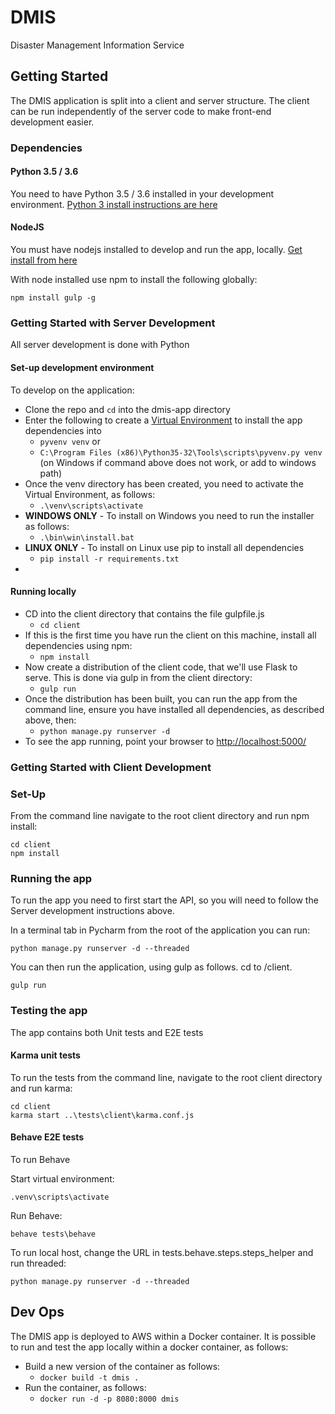 # DMIS
Disaster Management Information Service

## Getting Started

The DMIS application is split into a client and server structure.  The client can be run independently of the server code to make front-end development easier.

### Dependencies

#### Python 3.5 / 3.6

You need to have Python 3.5 / 3.6 installed in your development environment.  [Python 3 install instructions are here](https://thinkwhere.atlassian.net/wiki/display/DEV/HOWTO+-+Install+Python+3+on+Windows)

#### NodeJS

You must have nodejs installed to develop and run the app, locally.  [Get install from here](https://nodejs.org/en/)

With node installed use npm to install the following globally:

```
npm install gulp -g
```

### Getting Started with Server Development

All server development is done with Python

#### Set-up development environment
To develop on the application:

* Clone the repo and ```cd``` into the dmis-app directory
* Enter the following to create a [Virtual Environment](https://docs.python.org/3/library/venv.html#venv-def) to install the app dependencies into
    * ```pyvenv venv``` or
    * ```C:\Program Files (x86)\Python35-32\Tools\scripts\pyvenv.py venv``` (on Windows if command above does not work, or add to windows path)
* Once the venv directory has been created, you need to activate the Virtual Environment, as follows:
    * ```.\venv\scripts\activate```
* **WINDOWS ONLY** - To install on Windows you need to run the installer as follows:
    * ```.\bin\win\install.bat```
* **LINUX ONLY** - To install on Linux use pip to install all dependencies
    * ```pip install -r requirements.txt```
* 
    
#### Running locally

* CD into the client directory that contains the file gulpfile.js
    * ```cd client```
* If this is the first time you have run the client on this machine, install all dependencies using npm:
    * ```npm install```
* Now create a distribution of the client code, that we'll use Flask to serve.  This is done via gulp in from the client directory:
    * ```gulp run```
* Once the distribution has been built, you can run the app from the command line, ensure you have installed all dependencies, as described above, then:
    * ```python manage.py runserver -d```
* To see the app running, point your browser to [http://localhost:5000/](http://localhost:5000/)


### Getting Started with Client Development

### Set-Up

From the command line navigate to the root client directory and run npm install:

```
cd client
npm install
```

### Running the app

To run the app you need to first start the API, so you will need to follow the Server development instructions above.

In a terminal tab in Pycharm from the root of the application you can run:

```
python manage.py runserver -d --threaded
```

You can then run the application, using gulp as follows.  cd to /client. 

```
gulp run
```

### Testing the app

The app contains both Unit tests and E2E tests

#### Karma unit tests

To run the tests from the command line, navigate to the root client directory and run karma:

```
cd client
karma start ..\tests\client\karma.conf.js
```

#### Behave E2E tests

To run Behave

Start virtual environment:
```
.venv\scripts\activate
```
Run Behave:
```
behave tests\behave
```
To run local host, change the URL in tests.behave.steps.steps_helper and run threaded:
```
python manage.py runserver -d --threaded
```

## Dev Ops

The DMIS app is deployed to AWS within a Docker container.  It is possible to run and test the app locally within a docker container, as follows: 

* Build a new version of the container as follows:
    *  ```docker build -t dmis .```
* Run the container, as follows:
    * ```docker run -d -p 8080:8000 dmis```
